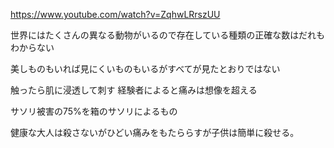 https://www.youtube.com/watch?v=ZqhwLRrszUU

世界にはたくさんの異なる動物がいるので存在している種類の正確な数はだれもわからない

美しものもいれば見にくいものもいるがすべてが見たとおりではない

触ったら肌に浸透して刺す
経験者によると痛みは想像を超える

サソリ被害の75%を箱のサソリによるもの

健康な大人は殺さないがひどい痛みをもたららすが子供は簡単に殺せる。